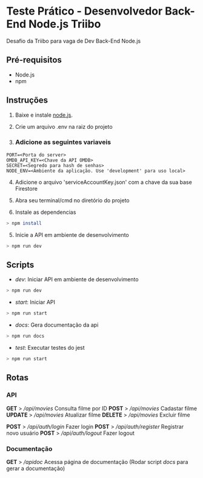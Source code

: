 # Teste Prático - Desenvolvedor Back-End Node.js Triibo

Desafio da Triibo para vaga de Dev Back-End Node.js

## Pré-requisitos

- Node.js
- npm

## Instruções

1. Baixe e instale [node.js](https://nodejs.org/en).

2. Crie um arquivo .env na raiz do projeto

3. ### Adicione as seguintes variaveis

```
PORT=<Porta do server>
OMDB_API_KEY=<Chave da API OMDB>
SECRET=<Segredo para hash de senhas>
NODE_ENV=<Ambiente da aplicação. Use 'development' para uso local>
```

4. Adicione o arquivo 'serviceAccountKey.json' com a chave da sua base Firestore

5. Abra seu terminal/cmd no diretório do projeto

6. Instale as dependencias

```bash
> npm install
```

5. Inicie a API em ambiente de desenvolvimento

```bash
> npm run dev
```

## Scripts

- *dev*: Iniciar API em ambiente de desenvolvimento
```bash
> npm run dev
```

- *start*: Iniciar API
```bash
> npm run start
```

- *docs*: Gera documentação da api
```bash
> npm run docs
```

- *test*: Executar testes do jest
```bash
> npm run start
```

## Rotas

### API

**GET**     > */api/movies*         Consulta filme por ID
**POST**    > */api/movies*         Cadastar filme
**UPDATE**  > */api/movies*         Atualizar filme
**DELETE**  > */api/movies*         Excluir filme

**POST**    > */api/auth/login*     Fazer login
**POST**    > */api/auth/register*  Registrar novo usuário
**POST**    > */api/auth/logout*    Fazer logout

### Documentação

**GET**     > */apidoc*             Acessa página de documentação (Rodar script *docs* para gerar a documentação)